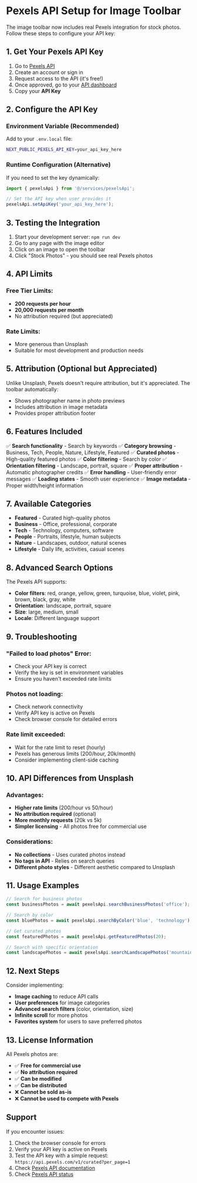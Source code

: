 # Pexels API Setup for Image Toolbar

The image toolbar now includes real Pexels integration for stock photos. Follow these steps to configure your API key:

## 1. Get Your Pexels API Key

1. Go to [Pexels API](https://www.pexels.com/api/)
2. Create an account or sign in
3. Request access to the API (it's free!)
4. Once approved, go to your [API dashboard](https://www.pexels.com/api/new/)
5. Copy your **API Key**

## 2. Configure the API Key

### Environment Variable (Recommended)
Add to your `.env.local` file:
```bash
NEXT_PUBLIC_PEXELS_API_KEY=your_api_key_here
```

### Runtime Configuration (Alternative)
If you need to set the key dynamically:
```javascript
import { pexelsApi } from '@/services/pexelsApi';

// Set the API key when user provides it
pexelsApi.setApiKey('your_api_key_here');
```

## 3. Testing the Integration

1. Start your development server: `npm run dev`
2. Go to any page with the image editor
3. Click on an image to open the toolbar
4. Click "Stock Photos" - you should see real Pexels photos

## 4. API Limits

### Free Tier Limits:
- **200 requests per hour**
- **20,000 requests per month**
- No attribution required (but appreciated)

### Rate Limits:
- More generous than Unsplash
- Suitable for most development and production needs

## 5. Attribution (Optional but Appreciated)

Unlike Unsplash, Pexels doesn't require attribution, but it's appreciated. The toolbar automatically:
- Shows photographer name in photo previews
- Includes attribution in image metadata
- Provides proper attribution footer

## 6. Features Included

✅ **Search functionality** - Search by keywords
✅ **Category browsing** - Business, Tech, People, Nature, Lifestyle, Featured
✅ **Curated photos** - High-quality featured photos
✅ **Color filtering** - Search by color
✅ **Orientation filtering** - Landscape, portrait, square
✅ **Proper attribution** - Automatic photographer credits
✅ **Error handling** - User-friendly error messages
✅ **Loading states** - Smooth user experience
✅ **Image metadata** - Proper width/height information

## 7. Available Categories

- **Featured** - Curated high-quality photos
- **Business** - Office, professional, corporate
- **Tech** - Technology, computers, software
- **People** - Portraits, lifestyle, human subjects
- **Nature** - Landscapes, outdoor, natural scenes
- **Lifestyle** - Daily life, activities, casual scenes

## 8. Advanced Search Options

The Pexels API supports:
- **Color filters**: red, orange, yellow, green, turquoise, blue, violet, pink, brown, black, gray, white
- **Orientation**: landscape, portrait, square
- **Size**: large, medium, small
- **Locale**: Different language support

## 9. Troubleshooting

### "Failed to load photos" Error:
- Check your API key is correct
- Verify the key is set in environment variables
- Ensure you haven't exceeded rate limits

### Photos not loading:
- Check network connectivity
- Verify API key is active on Pexels
- Check browser console for detailed errors

### Rate limit exceeded:
- Wait for the rate limit to reset (hourly)
- Pexels has generous limits (200/hour, 20k/month)
- Consider implementing client-side caching

## 10. API Differences from Unsplash

### Advantages:
- **Higher rate limits** (200/hour vs 50/hour)
- **No attribution required** (optional)
- **More monthly requests** (20k vs 5k)
- **Simpler licensing** - All photos free for commercial use

### Considerations:
- **No collections** - Uses curated photos instead
- **No tags in API** - Relies on search queries
- **Different photo styles** - Different aesthetic compared to Unsplash

## 11. Usage Examples

```javascript
// Search for business photos
const businessPhotos = await pexelsApi.searchBusinessPhotos('office');

// Search by color
const bluePhotos = await pexelsApi.searchByColor('blue', 'technology');

// Get curated photos
const featuredPhotos = await pexelsApi.getFeaturedPhotos(20);

// Search with specific orientation
const landscapePhotos = await pexelsApi.searchLandscapePhotos('mountain');
```

## 12. Next Steps

Consider implementing:
- **Image caching** to reduce API calls
- **User preferences** for image categories
- **Advanced search filters** (color, orientation, size)
- **Infinite scroll** for more photos
- **Favorites system** for users to save preferred photos

## 13. License Information

All Pexels photos are:
- ✅ **Free for commercial use**
- ✅ **No attribution required**
- ✅ **Can be modified**
- ✅ **Can be distributed**
- ❌ **Cannot be sold as-is**
- ❌ **Cannot be used to compete with Pexels**

## Support

If you encounter issues:
1. Check the browser console for errors
2. Verify your API key is active on Pexels
3. Test the API key with a simple request: `https://api.pexels.com/v1/curated?per_page=1`
4. Check [Pexels API documentation](https://www.pexels.com/api/documentation/)
5. Check [Pexels API status](https://status.pexels.com/)